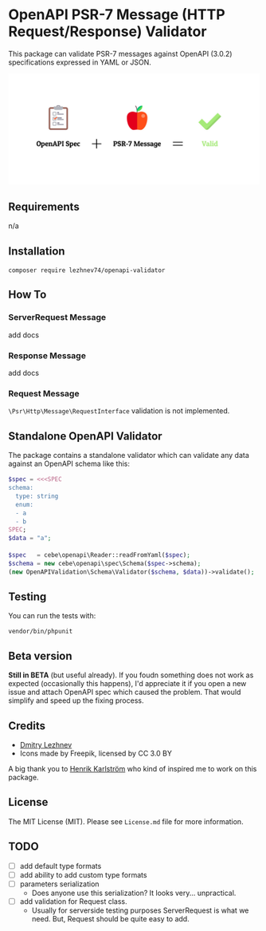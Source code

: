 # OpenAPI PSR-7 Message (HTTP Request/Response) Validator

This package can validate PSR-7 messages against OpenAPI (3.0.2) specifications 
expressed in YAML or JSON. 

![](image.jpg)

## Requirements
n/a

## Installation
```
composer require lezhnev74/openapi-validator
```

## How To
### ServerRequest Message
add docs
### Response Message
add docs
### Request Message
`\Psr\Http\Message\RequestInterface` validation is not implemented. 

## Standalone OpenAPI Validator
The package contains a standalone validator which can validate any data 
against an OpenAPI schema like this:
```php
$spec = <<<SPEC
schema:
  type: string
  enum:
  - a
  - b
SPEC;
$data = "a";

$spec   = cebe\openapi\Reader::readFromYaml($spec);
$schema = new cebe\openapi\spec\Schema($spec->schema);
(new OpenAPIValidation\Schema\Validator($schema, $data))->validate();
```

## Testing
You can run the tests with:

```
vendor/bin/phpunit
```

## Beta version
**Still in BETA** (but useful already).
If you foudn something does not work as expected (occasionally this happens),
 I'd appreciate it if you open a new issue and attach OpenAPI spec which 
 caused the problem. That would simplify and speed up the fixing process.

## Credits
- [Dmitry Lezhnev](https://github.com/lezhnev74)
- Icons made by Freepik, licensed by CC 3.0 BY

A big thank you to [Henrik Karlström](https://github.com/hkarlstrom) who kind
 of inspired me to work on this package.
 
## License
The MIT License (MIT). Please see `License.md` file for more information.

## TODO
- [ ] add default type formats
- [ ] add ability to add custom type formats
- [ ] parameters serialization
    - Does anyone use this serialization? It looks very... unpractical.
- [ ] add validation for Request class.
    - Usually for serverside testing purposes ServerRequest is what we need. 
    But, Request should be quite easy to add.